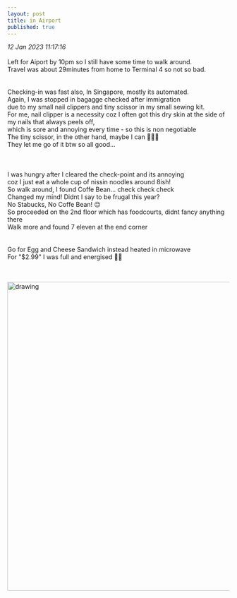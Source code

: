 ```yaml
---
layout: post
title: in Airport
published: true
---
```

_12 Jan 2023 11:17:16_
<br>
<br>
Left for Aiport by 10pm so I still have some time to walk around.
<br>
Travel was about 29minutes from home to Terminal 4 so not so bad.
<br>
<br>
<br>
Checking-in was fast also, In Singapore, mostly its automated.
<br>
Again, I was stopped in bagagge checked after immigration 
<br>
due to my small nail clippers and tiny scissor in my small sewing kit.
<br>
For me, nail clipper is a necessity coz I often got this dry skin at the side of my nails that always peels off,
<br>
which is sore and annoying every time - so this is non negotiable
<br>
The tiny scissor, in the other hand, maybe I can 🤷🏻‍♀️
<br>
They let me go of it btw so all good...
<br>
<br>
<br>
<br>
I was hungry after I cleared the check-point and its annoying
<br>
coz I just eat a whole cup of nissin noodles around 8ish!
<br>
So walk around, I found Coffe Bean... check check check
<br>
Changed my mind! Didnt I say to be frugal this year?
<br>
No Stabucks, No Coffe Bean! 😌
<br>
So proceeded on the 2nd floor which has foodcourts, didnt fancy anything there
<br>
Walk more and found 7 eleven at the end corner
<br>
<br>
<br>
Go for Egg and Cheese Sandwich instead heated in microwave
<br>
For "$2.99" I was full and energised 💪🏼
<br>
<br>
<br>

<img src="https://drive.google.com/uc?export=view&id=16bLi1N5gOk_Nx2vkspyq7OU8NTV7_F5f" alt="drawing" width="700"/>

